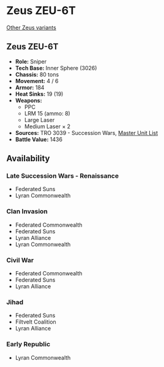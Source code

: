 # Zeus ZEU-6T

[Other Zeus variants](../zeus.md)

## Zeus ZEU-6T
- **Role:** Sniper
- **Tech Base:** Inner Sphere (3026)
- **Chassis:** 80 tons
- **Movement:** 4 / 6
- **Armor:** 184
- **Heat Sinks:** 19 (19)
- **Weapons:**
  - PPC
  - LRM 15 (ammo: 8)
  - Large Laser
  - Medium Laser × 2
- **Sources:** TRO 3039 - Succession Wars, [Master Unit List](http://masterunitlist.info/Unit/Details/3643/zeus-zeu-6t)
- **Battle Value:** 1436

## Availability

### Late Succession Wars - Renaissance
- Federated Suns
- Lyran Commonwealth

### Clan Invasion
- Federated Commonwealth
- Federated Suns
- Lyran Alliance
- Lyran Commonwealth

### Civil War
- Federated Commonwealth
- Federated Suns
- Lyran Alliance

### Jihad
- Federated Suns
- Filtvelt Coalition
- Lyran Alliance

### Early Republic
- Lyran Commonwealth

